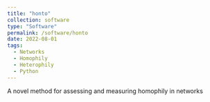 ```yaml
---
title: "honto"
collection: software
type: "Software"
permalink: /software/honto
date: 2022-08-01
tags:
  - Networks
  - Homophily
  - Heterophily
  - Python
---
```


A novel method for assessing and measuring homophily in networks
